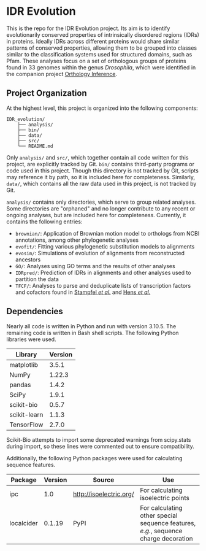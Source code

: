 # IDR Evolution

This is the repo for the IDR Evolution project. Its aim is to identify evolutionarily conserved properties of intrinsically disordered regions (IDRs) in proteins. Ideally IDRs across different proteins would share similar patterns of conserved properties, allowing them to be grouped into classes similar to the classification systems used for structured domains, such as Pfam. These analyses focus on a set of orthologous groups of proteins found in 33 genomes within the genus *Drosophila*, which were identified in the companion project [Orthology Inference](https://github.com/marcsingleton/orthology_inference2023).

## Project Organization

At the highest level, this project is organized into the following components:

```
IDR_evolution/
	├── analysis/
	├── bin/
	├── data/
	├── src/
	└── README.md
```

Only `analysis/` and `src/`, which together contain all code written for this project, are explicitly tracked by Git. `bin/` contains third-party programs or code used in this project. Though this directory is not tracked by Git, scripts may reference it by path, so it is included here for completeness. Similarly, `data/`, which contains all the raw data used in this project, is not tracked by Git.

`analysis/` contains only directories, which serve to group related analyses. Some directories are "orphaned" and no longer contribute to any recent or ongoing analyses, but are included here for completeness. Currently, it contains the following entries:
- `brownian/`: Application of Brownian motion model to orthologs from NCBI annotations, among other phylogenetic analyses
- `evofit/`: Fitting various phylogenetic substitution models to alignments
- `evosim/`: Simulations of evolution of alignments from reconstructed ancestors
- `GO/`: Analyses using GO terms and the results of other analyses
- `IDRpred/`: Prediction of IDRs in alignments and other analyses used to partition the data
- `TFCF/`: Analyses to parse and deduplicate lists of transcription factors and cofactors found in [Stampfel *et al.*](https://pubmed.ncbi.nlm.nih.gov/26550828/) and [Hens *et al.*](https://www.ncbi.nlm.nih.gov/pmc/articles/PMC3929264/)

## Dependencies
Nearly all code is written in Python and run with version 3.10.5. The remaining code is written in Bash shell scripts. The following Python libraries were used.

|Library|Version|
|---|---|
|matplotlib|3.5.1|
|NumPy|1.22.3|
|pandas|1.4.2|
|SciPy|1.9.1|
|scikit-bio|0.5.7|
|scikit-learn|1.1.3|
|TensorFlow|2.7.0|

Scikit-Bio attempts to import some deprecated warnings from scipy.stats during import, so these lines were commented out to ensure compatibility.

Additionally, the following Python packages were used for calculating sequence features.

|Package|Version|Source|Use|
|---|---|---|---|
|ipc|1.0|http://isoelectric.org/|For calculating isoelectric points|
|localcider|0.1.19|PyPI|For calculating other special sequence features, *e.g.*, sequence charge decoration|
